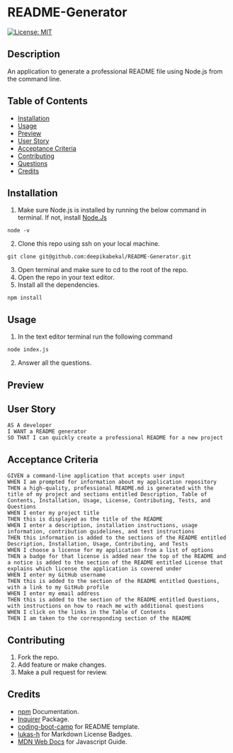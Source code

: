 # README-Generator
[![License: MIT](https://img.shields.io/badge/License-MIT-yellow.svg)](https://opensource.org/licenses/MIT)

## Description
An application to generate a professional README file using Node.js from the command line.

## Table of Contents
* [Installation](#installation)
* [Usage](#usage)
* [Preview](#preview)
* [User Story](#userstory)
* [Acceptance Criteria](#acceptancecriteria)
* [Contributing](#contributing)
* [Questions](#questions)
* [Credits](#credits)

## Installation
1. Make sure Node.js is installed by running the below command in terminal. If not, install [Node.Js](https://nodejs.org/en/)
```
node -v
```
2. Clone this repo using ssh on your local machine.
```
git clone git@github.com:deepikabekal/README-Generator.git
```
3. Open terminal and make sure to cd to the root of the repo.
4. Open the repo in your text editor.
5. Install all the dependencies.
```
npm install
```

## Usage
1. In the text editor terminal run the following command
```
node index.js
```
2. Answer all the questions. 

## Preview

## User Story
```
AS A developer
I WANT a README generator
SO THAT I can quickly create a professional README for a new project
```

## Acceptance Criteria
```
GIVEN a command-line application that accepts user input
WHEN I am prompted for information about my application repository
THEN a high-quality, professional README.md is generated with the title of my project and sections entitled Description, Table of Contents, Installation, Usage, License, Contributing, Tests, and Questions
WHEN I enter my project title
THEN this is displayed as the title of the README
WHEN I enter a description, installation instructions, usage information, contribution guidelines, and test instructions
THEN this information is added to the sections of the README entitled Description, Installation, Usage, Contributing, and Tests
WHEN I choose a license for my application from a list of options
THEN a badge for that license is added near the top of the README and a notice is added to the section of the README entitled License that explains which license the application is covered under
WHEN I enter my GitHub username
THEN this is added to the section of the README entitled Questions, with a link to my GitHub profile
WHEN I enter my email address
THEN this is added to the section of the README entitled Questions, with instructions on how to reach me with additional questions
WHEN I click on the links in the Table of Contents
THEN I am taken to the corresponding section of the README
```

## Contributing
1. Fork the repo.
2. Add feature or make changes.
3. Make a pull request for review.

## Credits
* [npm](https://docs.npmjs.com/) Documentation.
* [Inquirer](https://www.npmjs.com/package/inquirer) Package.
* [coding-boot-camp](https://github.com/coding-boot-camp/potential-enigma/blob/master/readme-guide.md) for README template.
* [lukas-h](https://gist.github.com/lukas-h/2a5d00690736b4c3a7ba) for Markdown License Badges.
* [MDN Web Docs](https://developer.mozilla.org/en-US/) for Javascript Guide.


